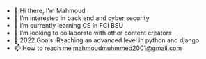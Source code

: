 - 👋 Hi there, I'm Mahmoud
- 👀 I’m interested in back end and cyber security
- 🌱 I’m currently learning  CS in FCI BSU
- 👯 I’m looking to collaborate with other content creators
- 🥅 2022 Goals: Reaching an advanced level in python and django
- 📫 How to reach me mahmoudmuhmmed2001@gmail.com

<!---
Mahmoud12501/Mahmoud12501 is a ✨ special ✨ repository because its `README.md` (this file) appears on your GitHub profile.
You can click the Preview link to take a look at your changes.
--->
